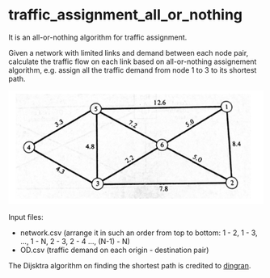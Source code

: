 # traffic_assignment_all_or_nothing
It is an all-or-nothing algorithm for traffic assignment.

Given a network with limited links and demand between each node pair, calculate the traffic flow on each link based on all-or-nothing assignement algorithm, e.g. assign all the traffic demand from node 1 to 3 to its shortest path.


![there should be a network image here, if you can not find load an image, check your browser capatibility](img/network.png?raw=true "")


Input files:
- network.csv (arrange it in such an order from top to bottom: 1 - 2, 1 - 3, ..., 1 - N, 2 - 3, 2 - 4 ..., (N-1) - N)
- OD.csv (traffic demand on each origin - destination pair)

The Dijsktra algorithm on finding the shortest path is credited to [dingran](https://gist.github.com/dingran/b827b65a252000e25d818ba3520242e1).
